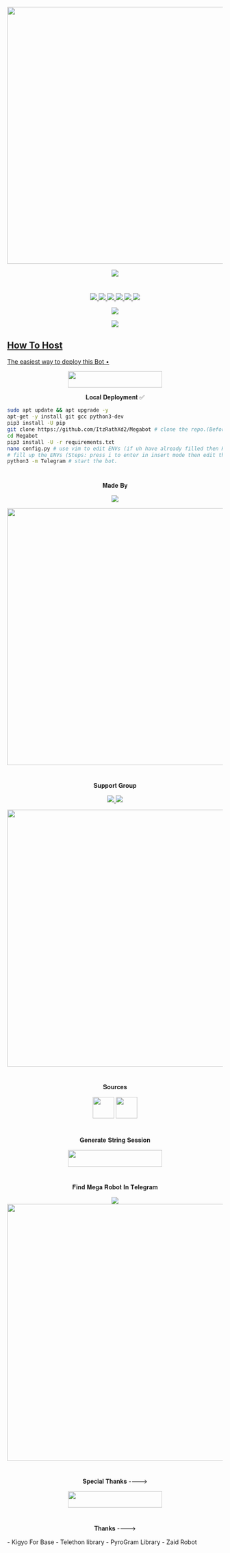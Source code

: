 <p align="center"><a href="https://github.com/ItzRathXd2/Megabot"><img src="https://img.shields.io/badge/𝐋𝐮𝐧𝐚%20𝐑𝐨𝐛𝐨𝐭-red?&style=flat-square?&logo=github" width=600px></a></p>
<p align="center"><a href="https://github.com/ItzRathXd2/Megabot"><img src="https://te.legra.ph/file/6369a5b15c473a4d1b05a.jpg"></a></p>

#

<p align="center">
<a href="https://github.com/ItzRathXd2/Megabot/network/members"><img src="https://img.shields.io/github/forks/ItzRathXd2/Megabot?style=social" />
<img src="https://img.shields.io/github/stars/ItzRathXd2/Megabot?style=social" />
<img src="https://img.shields.io/github/watchers/ItzRathXd2/Megabot?style=social" />
<a href="https://github.com/ItzRathXd2/Megabot"><img src="https://img.shields.io/github/repo-size/ItzRathXd2/Megabot?style=social&logo=github" />
<a href="https://perso.crans.org/besson/LICENSE.html"><img src="https://img.shields.io/badge/License-GPLv3-blue.svg?style=social&logo=github" />
<a href="https://app.codacy.com/manual/ItzRathXd2/Megabot/dashboard"><img src="https://img.shields.io/codacy/grade/d1726ee34f964a9a9b1ac509c6d90729?color=gold&logo=github&style=social" />
</p>

<p align="center"><img src="https://github-readme-stats.vercel.app/api/pin/?username=ItzRathXd2&repo=Megabot&theme=dark" /></a></p>
<p align="center"><a href="https://github.com/ItzRathXd2/Megabot/"><img src="https://badges.frapsoft.com/os/v2/open-source.svg?style=social" />
</p>

## How To Host
The easiest way to deploy this Bot
•
<p align="center"><a href="https://zaid.vercel.app/"> <img src="https://img.shields.io/badge/Deploy%20To%20Heroku-black?style=for-the-badge&logo=heroku" width="220" height="38.45"/></a></p>


<p align="center">𝐋𝐨𝐜𝐚𝐥 𝐃𝐞𝐩𝐥𝐨𝐲𝐦𝐞𝐧𝐭 ✅</p>

```sh
sudo apt update && apt upgrade -y
apt-get -y install git gcc python3-dev
pip3 install -U pip
git clone https://github.com/ItzRathXd2/Megabot # clone the repo.(Before Cloning Make Sure uh have Filled Your Vars in config.ini)
cd Megabot
pip3 install -U -r requirements.txt
nano config.py # use vim to edit ENVs (if uh have already filled then Run start command
# fill up the ENVs (Steps: press i to enter in insert mode then edit the file. Press Esc to exit the editing mode then type :wq! and press Enter key to save the file).
python3 -m Telegram # start the bot.
```

#

<p align="center">𝐌𝐚𝐝𝐞 𝐁𝐲</p>

<p align="center">
    <a href="https://t.me/ItzRathXd"> <img src="https://img.shields.io/badge/Mega-Master-ff69b4" /> </a>
</p>
<a href="https://t.me/ItzRathXd"><img src="https://img.shields.io/badge/ITZ%20RATH-gold?&style=for-the-badge&logo=telegram" width=600px></a></p>


#

<p align="center">𝐒𝐮𝐩𝐩𝐨𝐫𝐭 𝐆𝐫𝐨𝐮𝐩</p>

<p align="center">
    <a href="https://t.me/MegaxSupport"> <img src="https://img.shields.io/badge/Join-Our-green" /> <img src="https://img.shields.io/badge/Support-Group-critical" /> </a>
</p>
<a href="https://t.me/MegaxUpdates"><img src="https://img.shields.io/badge/Telegram-𝐔𝐩𝐝𝐚𝐭𝐞%20'𝐬%20𝐂𝐡𝐚𝐧𝐧𝐞𝐥%20-gold?&style=flat-square?&logo=telegram" width=600px></a></p>


#

<p align="center">𝐒𝐨𝐮𝐫𝐜𝐞𝐬</p>

<p align="center">
    <img src="https://img.shields.io/badge/Python-black" width=50px/>   <img src="https://img.shields.io/badge/Telethn-black" width=50px/>
</p>

#

<p align="center">𝐆𝐞𝐧𝐞𝐫𝐚𝐭𝐞 𝐒𝐭𝐫𝐢𝐧𝐠 𝐒𝐞𝐬𝐬𝐢𝐨𝐧</p>

<p align="center"><a href="https://t.me/StringSession_GeneratorBot"> <img src="https://img.shields.io/badge/String%20Session-black?style=for-the-badge&logo=replit" width="220" height="38.45"/></a></p>
 
#

<p align="center">𝐅𝐢𝐧𝐝 𝐌𝐞𝐠𝐚 𝐑𝐨𝐛𝐨𝐭 𝐈𝐧 𝐓𝐞𝐥𝐞𝐠𝐫𝐚𝐦

</p>

<p align="center">
    <a href="https://t.me/MissMegaRobot"><img src="https://img.shields.io/badge/Best-Bot-ff69b4" /></a>
    <a href="https://t.me/MissMegaRobot"><img src="https://img.shields.io/badge/Telegram-𝐌𝐞𝐠𝐚%20𝐑𝐨𝐛𝐨𝐭-gold?&style=flat-square?&logo=telegram" width=600px></a></p>
</p>

#

<p align="center">𝐒𝐩𝐞𝐜𝐢𝐚𝐥 𝐓𝐡𝐚𝐧𝐤𝐬 ----> </p>

<p align="center"><a href="https://t.me/ItzRathXd"><img src="https://img.shields.io/badge/ᴛᴇʟᴇɢʀᴀᴍ-RATH-black?&style=for-the-badge&logo=telegram" width="220" height="38.45"></a></p>

#


<p align="center"> 𝐓𝐡𝐚𝐧𝐤𝐬 ----> </p>
- Kigyo For Base
- Telethon library
- PyroGram Library
- Zaid Robot
